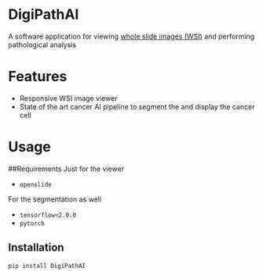 # DigiPathAI
A software application for viewing [whole slide images (WSI)](https://www.ncbi.nlm.nih.gov/pubmed/30307746) and performing pathological analysis 

# Features
- Responsive WSI image viewer 
- State of the art cancer AI pipeline to segment the and display the cancer cell

# Usage 
##Requirements
Just for the viewer 
- `openslide`

For the segmentation as well
- `tensorflow<2.0.0`
- `pytorch`

## Installation 
```
pip install DigiPathAI
```

